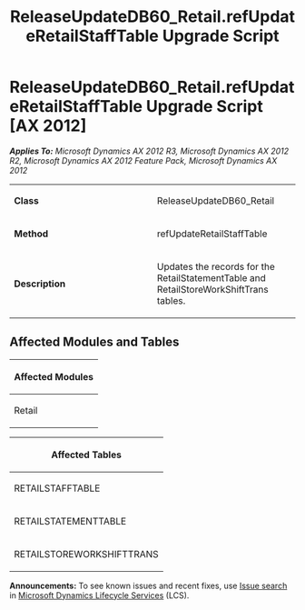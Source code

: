 ﻿---
title: ReleaseUpdateDB60_Retail.refUpdateRetailStaffTable Upgrade Script
TOCTitle: ReleaseUpdateDB60_Retail.refUpdateRetailStaffTable Upgrade Script
ms:assetid: 63d0e760-801d-42f5-d3af-a8e2ae7022a2
ms:mtpsurl: https://msdn.microsoft.com/en-us/library/JJ719143(v=AX.60)
ms:contentKeyID: 49708681
ms.date: 05/18/2015
mtps_version: v=AX.60
---

# ReleaseUpdateDB60\_Retail.refUpdateRetailStaffTable Upgrade Script [AX 2012]


_**Applies To:** Microsoft Dynamics AX 2012 R3, Microsoft Dynamics AX 2012 R2, Microsoft Dynamics AX 2012 Feature Pack, Microsoft Dynamics AX 2012_

<table>
<colgroup>
<col style="width: 50%" />
<col style="width: 50%" />
</colgroup>
<tbody>
<tr class="odd">
<td><p><strong>Class</strong></p></td>
<td><p>ReleaseUpdateDB60_Retail</p></td>
</tr>
<tr class="even">
<td><p><strong>Method</strong></p></td>
<td><p>refUpdateRetailStaffTable</p></td>
</tr>
<tr class="odd">
<td><p><strong>Description</strong></p></td>
<td><p>Updates the records for the RetailStatementTable and RetailStoreWorkShiftTrans tables.</p></td>
</tr>
</tbody>
</table>


## Affected Modules and Tables

<table>
<colgroup>
<col style="width: 100%" />
</colgroup>
<thead>
<tr class="header">
<th><p>Affected Modules</p></th>
</tr>
</thead>
<tbody>
<tr class="odd">
<td><p>Retail</p></td>
</tr>
</tbody>
</table>


<table>
<colgroup>
<col style="width: 100%" />
</colgroup>
<thead>
<tr class="header">
<th><p>Affected Tables</p></th>
</tr>
</thead>
<tbody>
<tr class="odd">
<td><p>RETAILSTAFFTABLE</p></td>
</tr>
<tr class="even">
<td><p>RETAILSTATEMENTTABLE</p></td>
</tr>
<tr class="odd">
<td><p>RETAILSTOREWORKSHIFTTRANS</p></td>
</tr>
</tbody>
</table>

  
**Announcements:** To see known issues and recent fixes, use [Issue search](http://go.microsoft.com/fwlink/?linkid=389258) in [Microsoft Dynamics Lifecycle Services](http://go.microsoft.com/fwlink/?linkid=306505) (LCS).

